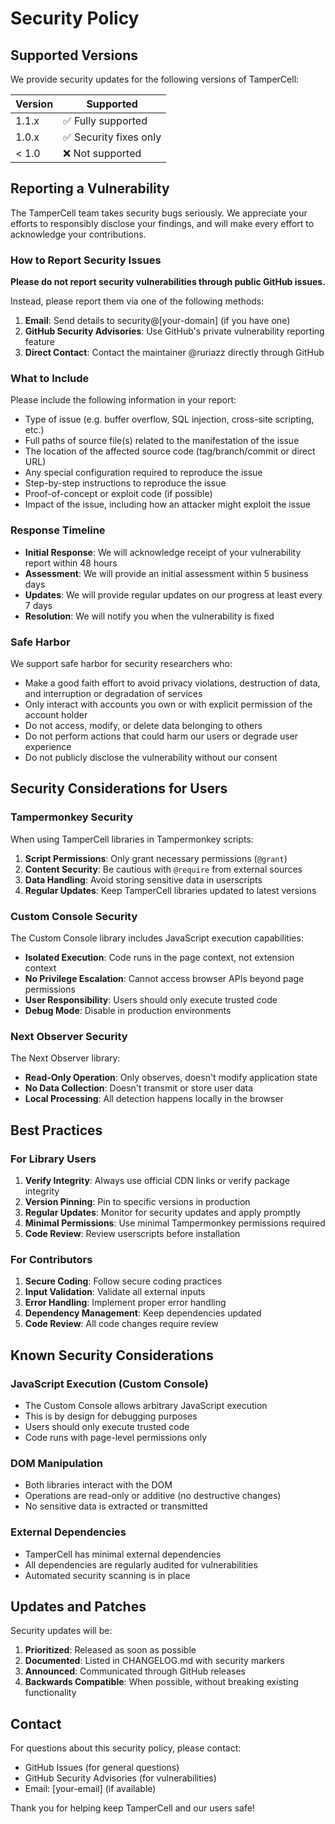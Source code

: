 # Security Policy

## Supported Versions

We provide security updates for the following versions of TamperCell:

| Version | Supported          |
| ------- | ------------------ |
| 1.1.x   | ✅ Fully supported |
| 1.0.x   | ✅ Security fixes only |
| < 1.0   | ❌ Not supported   |

## Reporting a Vulnerability

The TamperCell team takes security bugs seriously. We appreciate your efforts to responsibly disclose your findings, and will make every effort to acknowledge your contributions.

### How to Report Security Issues

**Please do not report security vulnerabilities through public GitHub issues.**

Instead, please report them via one of the following methods:

1. **Email**: Send details to security@[your-domain] (if you have one)
2. **GitHub Security Advisories**: Use GitHub's private vulnerability reporting feature
3. **Direct Contact**: Contact the maintainer @ruriazz directly through GitHub

### What to Include

Please include the following information in your report:

- Type of issue (e.g. buffer overflow, SQL injection, cross-site scripting, etc.)
- Full paths of source file(s) related to the manifestation of the issue
- The location of the affected source code (tag/branch/commit or direct URL)
- Any special configuration required to reproduce the issue
- Step-by-step instructions to reproduce the issue
- Proof-of-concept or exploit code (if possible)
- Impact of the issue, including how an attacker might exploit the issue

### Response Timeline

- **Initial Response**: We will acknowledge receipt of your vulnerability report within 48 hours
- **Assessment**: We will provide an initial assessment within 5 business days
- **Updates**: We will provide regular updates on our progress at least every 7 days
- **Resolution**: We will notify you when the vulnerability is fixed

### Safe Harbor

We support safe harbor for security researchers who:

- Make a good faith effort to avoid privacy violations, destruction of data, and interruption or degradation of services
- Only interact with accounts you own or with explicit permission of the account holder
- Do not access, modify, or delete data belonging to others
- Do not perform actions that could harm our users or degrade user experience
- Do not publicly disclose the vulnerability without our consent

## Security Considerations for Users

### Tampermonkey Security

When using TamperCell libraries in Tampermonkey scripts:

1. **Script Permissions**: Only grant necessary permissions (`@grant`)
2. **Content Security**: Be cautious with `@require` from external sources
3. **Data Handling**: Avoid storing sensitive data in userscripts
4. **Regular Updates**: Keep TamperCell libraries updated to latest versions

### Custom Console Security

The Custom Console library includes JavaScript execution capabilities:

- **Isolated Execution**: Code runs in the page context, not extension context
- **No Privilege Escalation**: Cannot access browser APIs beyond page permissions
- **User Responsibility**: Users should only execute trusted code
- **Debug Mode**: Disable in production environments

### Next Observer Security

The Next Observer library:

- **Read-Only Operation**: Only observes, doesn't modify application state
- **No Data Collection**: Doesn't transmit or store user data
- **Local Processing**: All detection happens locally in the browser

## Best Practices

### For Library Users

1. **Verify Integrity**: Always use official CDN links or verify package integrity
2. **Version Pinning**: Pin to specific versions in production
3. **Regular Updates**: Monitor for security updates and apply promptly
4. **Minimal Permissions**: Use minimal Tampermonkey permissions required
5. **Code Review**: Review userscripts before installation

### For Contributors

1. **Secure Coding**: Follow secure coding practices
2. **Input Validation**: Validate all external inputs
3. **Error Handling**: Implement proper error handling
4. **Dependency Management**: Keep dependencies updated
5. **Code Review**: All code changes require review

## Known Security Considerations

### JavaScript Execution (Custom Console)

- The Custom Console allows arbitrary JavaScript execution
- This is by design for debugging purposes
- Users should only execute trusted code
- Code runs with page-level permissions only

### DOM Manipulation

- Both libraries interact with the DOM
- Operations are read-only or additive (no destructive changes)
- No sensitive data is extracted or transmitted

### External Dependencies

- TamperCell has minimal external dependencies
- All dependencies are regularly audited for vulnerabilities
- Automated security scanning is in place

## Updates and Patches

Security updates will be:

1. **Prioritized**: Released as soon as possible
2. **Documented**: Listed in CHANGELOG.md with security markers
3. **Announced**: Communicated through GitHub releases
4. **Backwards Compatible**: When possible, without breaking existing functionality

## Contact

For questions about this security policy, please contact:

- GitHub Issues (for general questions)
- GitHub Security Advisories (for vulnerabilities)
- Email: [your-email] (if available)

Thank you for helping keep TamperCell and our users safe!